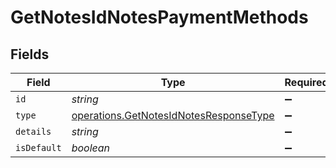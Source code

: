 # GetNotesIdNotesPaymentMethods


## Fields

| Field                                                                                            | Type                                                                                             | Required                                                                                         | Description                                                                                      |
| ------------------------------------------------------------------------------------------------ | ------------------------------------------------------------------------------------------------ | ------------------------------------------------------------------------------------------------ | ------------------------------------------------------------------------------------------------ |
| `id`                                                                                             | *string*                                                                                         | :heavy_minus_sign:                                                                               | N/A                                                                                              |
| `type`                                                                                           | [operations.GetNotesIdNotesResponseType](../../models/operations/getnotesidnotesresponsetype.md) | :heavy_minus_sign:                                                                               | N/A                                                                                              |
| `details`                                                                                        | *string*                                                                                         | :heavy_minus_sign:                                                                               | N/A                                                                                              |
| `isDefault`                                                                                      | *boolean*                                                                                        | :heavy_minus_sign:                                                                               | N/A                                                                                              |